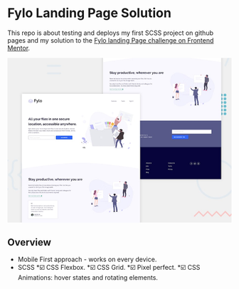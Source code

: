 # Fylo Landing Page Solution

This repo is about testing and deploys my first SCSS project on github pages and my solution to the [Fylo landing Page challenge on Frontend Mentor](https://www.frontendmentor.io/challenges/fylo-landing-page-with-two-column-layout-5ca5ef041e82137ec91a50f5).

![Screenshot](desktop-preview.jpg)

## Overview

 * Mobile First approach - works on every device.
* SCSS
*:ballot_box_with_check: CSS Flexbox.
*:ballot_box_with_check: CSS Grid.
*:ballot_box_with_check: Pixel perfect.
*:ballot_box_with_check: CSS Animations: hover states and rotating elements.
